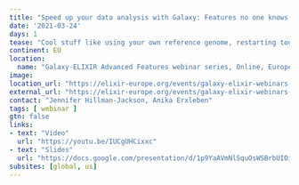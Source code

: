 ```yaml
---
title: "Speed up your data analysis with Galaxy: Features no one knows about"
date: '2021-03-24'
days: 1
tease: "Cool stuff like using your own reference genome, restarting tools & workflows, visualizations, ..."
continent: EU
location:
  name: "Galaxy-ELIXIR Advanced Features webinar series, Online, Europe"
image: 
location_url: "https://elixir-europe.org/events/galaxy-elixir-webinars-series-advanced-features"
external_url: "https://elixir-europe.org/events/galaxy-elixir-webinars-series-advanced-features"
contact: "Jennifer Hillman-Jackson, Anika Erxleben"
tags: [ webinar ]
gtn: false
links:
- text: "Video"
  url: "https://youtu.be/IUCgUHCixxc"
- text: "Slides"
  url: "https://docs.google.com/presentation/d/1p9YaAVmNlSquOsWSBrbUIOidfJQXIEZwaweXCUHqDCc/edit#slide=id.gc9350d0cb0_0_238"
subsites: [global, us]
---
```

